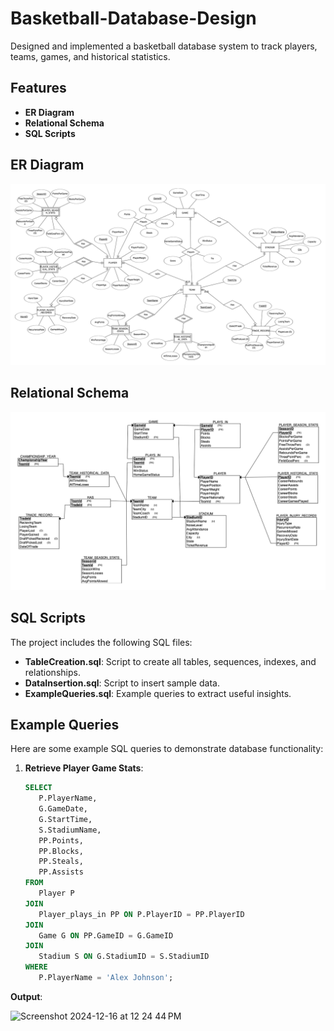 # Basketball-Database-Design
Designed and implemented a basketball database system to track players, teams, games, and historical statistics.

## Features
- **ER Diagram**
- **Relational Schema**
- **SQL Scripts**


## ER Diagram

![ER Diagram](ERD.png)



## Relational Schema

![Relational Schema](relational_schema.png)


## SQL Scripts
The project includes the following SQL files:
- **TableCreation.sql**: Script to create all tables, sequences, indexes, and relationships.
- **DataInsertion.sql**: Script to insert sample data.
- **ExampleQueries.sql**: Example queries to extract useful insights.


## Example Queries
Here are some example SQL queries to demonstrate database functionality:

1. **Retrieve Player Game Stats**:
   ```sql
   SELECT 
      P.PlayerName,
      G.GameDate,
      G.StartTime,
      S.StadiumName,
      PP.Points,
      PP.Blocks,
      PP.Steals,
      PP.Assists
   FROM 
      Player P
   JOIN 
      Player_plays_in PP ON P.PlayerID = PP.PlayerID
   JOIN 
      Game G ON PP.GameID = G.GameID
   JOIN 
      Stadium S ON G.StadiumID = S.StadiumID
   WHERE 
      P.PlayerName = 'Alex Johnson';

**Output**:

<img width="892" alt="Screenshot 2024-12-16 at 12 24 44 PM" src="https://github.com/user-attachments/assets/3a3d326c-cff2-4289-af6f-986d1d12967e" />
